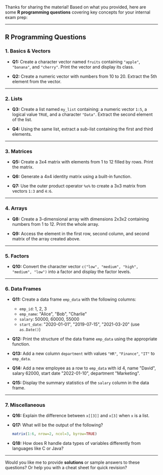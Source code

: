 Thanks for sharing the material! Based on what you provided, here are some **R programming questions** covering key concepts for your internal exam prep:

---

## R Programming Questions

### 1. Basics & Vectors

* **Q1:** Create a character vector named `fruits` containing `"apple"`, `"banana"`, and `"cherry"`. Print the vector and display its class.

* **Q2:** Create a numeric vector with numbers from 10 to 20. Extract the 5th element from the vector.

---

### 2. Lists

* **Q3:** Create a list named `my_list` containing: a numeric vector `1:5`, a logical value `TRUE`, and a character `"Data"`. Extract the second element of the list.

* **Q4:** Using the same list, extract a sub-list containing the first and third elements.

---

### 3. Matrices

* **Q5:** Create a 3x4 matrix with elements from 1 to 12 filled by rows. Print the matrix.

* **Q6:** Generate a 4x4 identity matrix using a built-in function.

* **Q7:** Use the outer product operator `%o%` to create a 3x3 matrix from vectors `1:3` and `4:6`.

---

### 4. Arrays

* **Q8:** Create a 3-dimensional array with dimensions 2x3x2 containing numbers from 1 to 12. Print the whole array.

* **Q9:** Access the element in the first row, second column, and second matrix of the array created above.

---

### 5. Factors

* **Q10:** Convert the character vector `c("low", "medium", "high", "medium", "low")` into a factor and display the factor levels.

---

### 6. Data Frames

* **Q11:** Create a data frame `emp_data` with the following columns:

  * `emp_id`: 1, 2, 3
  * `emp_name`: "Alice", "Bob", "Charlie"
  * `salary`: 50000, 60000, 55000
  * `start_date`: "2020-01-01", "2019-07-15", "2021-03-20" (use `as.Date()`)

* **Q12:** Print the structure of the data frame `emp_data` using the appropriate function.

* **Q13:** Add a new column `department` with values `"HR"`, `"Finance"`, `"IT"` to `emp_data`.

* **Q14:** Add a new employee as a row to `emp_data` with id 4, name "David", salary 62000, start date "2022-01-10", department "Marketing".

* **Q15:** Display the summary statistics of the `salary` column in the data frame.

---

### 7. Miscellaneous

* **Q16:** Explain the difference between `x[[3]]` and `x[3]` when `x` is a list.

* **Q17:** What will be the output of the following?

  ```r
  matrix(1:6, nrow=2, ncol=3, byrow=TRUE)
  ```

* **Q18:** How does R handle data types of variables differently from languages like C or Java?

---

Would you like me to provide **solutions** or sample answers to these questions? Or help you with a cheat sheet for quick revision?
